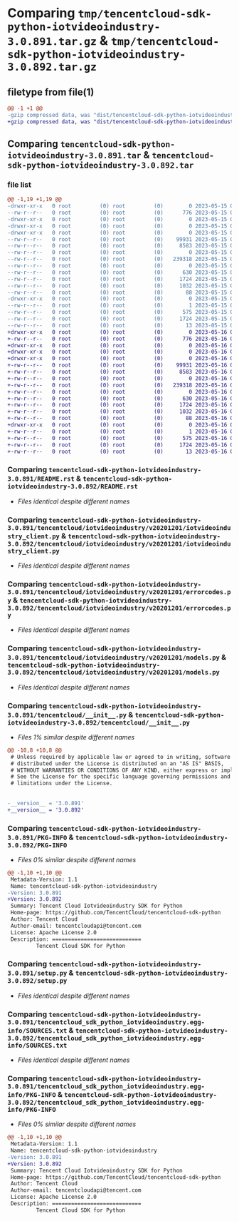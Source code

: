 # Comparing `tmp/tencentcloud-sdk-python-iotvideoindustry-3.0.891.tar.gz` & `tmp/tencentcloud-sdk-python-iotvideoindustry-3.0.892.tar.gz`

## filetype from file(1)

```diff
@@ -1 +1 @@
-gzip compressed data, was "dist/tencentcloud-sdk-python-iotvideoindustry-3.0.891.tar", last modified: Mon May 15 03:43:42 2023, max compression
+gzip compressed data, was "dist/tencentcloud-sdk-python-iotvideoindustry-3.0.892.tar", last modified: Tue May 16 00:39:27 2023, max compression
```

## Comparing `tencentcloud-sdk-python-iotvideoindustry-3.0.891.tar` & `tencentcloud-sdk-python-iotvideoindustry-3.0.892.tar`

### file list

```diff
@@ -1,19 +1,19 @@
-drwxr-xr-x   0 root         (0) root         (0)        0 2023-05-15 03:43:42.000000 tencentcloud-sdk-python-iotvideoindustry-3.0.891/
--rw-r--r--   0 root         (0) root         (0)      776 2023-05-15 03:43:41.000000 tencentcloud-sdk-python-iotvideoindustry-3.0.891/README.rst
-drwxr-xr-x   0 root         (0) root         (0)        0 2023-05-15 03:43:42.000000 tencentcloud-sdk-python-iotvideoindustry-3.0.891/tencentcloud/
-drwxr-xr-x   0 root         (0) root         (0)        0 2023-05-15 03:43:42.000000 tencentcloud-sdk-python-iotvideoindustry-3.0.891/tencentcloud/iotvideoindustry/
-drwxr-xr-x   0 root         (0) root         (0)        0 2023-05-15 03:43:42.000000 tencentcloud-sdk-python-iotvideoindustry-3.0.891/tencentcloud/iotvideoindustry/v20201201/
--rw-r--r--   0 root         (0) root         (0)    99931 2023-05-15 03:43:41.000000 tencentcloud-sdk-python-iotvideoindustry-3.0.891/tencentcloud/iotvideoindustry/v20201201/iotvideoindustry_client.py
--rw-r--r--   0 root         (0) root         (0)     8583 2023-05-15 03:43:41.000000 tencentcloud-sdk-python-iotvideoindustry-3.0.891/tencentcloud/iotvideoindustry/v20201201/errorcodes.py
--rw-r--r--   0 root         (0) root         (0)        0 2023-05-15 03:43:41.000000 tencentcloud-sdk-python-iotvideoindustry-3.0.891/tencentcloud/iotvideoindustry/v20201201/__init__.py
--rw-r--r--   0 root         (0) root         (0)   239318 2023-05-15 03:43:41.000000 tencentcloud-sdk-python-iotvideoindustry-3.0.891/tencentcloud/iotvideoindustry/v20201201/models.py
--rw-r--r--   0 root         (0) root         (0)        0 2023-05-15 03:43:41.000000 tencentcloud-sdk-python-iotvideoindustry-3.0.891/tencentcloud/iotvideoindustry/__init__.py
--rw-r--r--   0 root         (0) root         (0)      630 2023-05-15 03:43:41.000000 tencentcloud-sdk-python-iotvideoindustry-3.0.891/tencentcloud/__init__.py
--rw-r--r--   0 root         (0) root         (0)     1724 2023-05-15 03:43:42.000000 tencentcloud-sdk-python-iotvideoindustry-3.0.891/PKG-INFO
--rw-r--r--   0 root         (0) root         (0)     1032 2023-05-15 03:43:41.000000 tencentcloud-sdk-python-iotvideoindustry-3.0.891/setup.py
--rw-r--r--   0 root         (0) root         (0)       88 2023-05-15 03:43:42.000000 tencentcloud-sdk-python-iotvideoindustry-3.0.891/setup.cfg
-drwxr-xr-x   0 root         (0) root         (0)        0 2023-05-15 03:43:42.000000 tencentcloud-sdk-python-iotvideoindustry-3.0.891/tencentcloud_sdk_python_iotvideoindustry.egg-info/
--rw-r--r--   0 root         (0) root         (0)        1 2023-05-15 03:43:42.000000 tencentcloud-sdk-python-iotvideoindustry-3.0.891/tencentcloud_sdk_python_iotvideoindustry.egg-info/dependency_links.txt
--rw-r--r--   0 root         (0) root         (0)      575 2023-05-15 03:43:42.000000 tencentcloud-sdk-python-iotvideoindustry-3.0.891/tencentcloud_sdk_python_iotvideoindustry.egg-info/SOURCES.txt
--rw-r--r--   0 root         (0) root         (0)     1724 2023-05-15 03:43:42.000000 tencentcloud-sdk-python-iotvideoindustry-3.0.891/tencentcloud_sdk_python_iotvideoindustry.egg-info/PKG-INFO
--rw-r--r--   0 root         (0) root         (0)       13 2023-05-15 03:43:42.000000 tencentcloud-sdk-python-iotvideoindustry-3.0.891/tencentcloud_sdk_python_iotvideoindustry.egg-info/top_level.txt
+drwxr-xr-x   0 root         (0) root         (0)        0 2023-05-16 00:39:27.000000 tencentcloud-sdk-python-iotvideoindustry-3.0.892/
+-rw-r--r--   0 root         (0) root         (0)      776 2023-05-16 00:39:27.000000 tencentcloud-sdk-python-iotvideoindustry-3.0.892/README.rst
+drwxr-xr-x   0 root         (0) root         (0)        0 2023-05-16 00:39:27.000000 tencentcloud-sdk-python-iotvideoindustry-3.0.892/tencentcloud/
+drwxr-xr-x   0 root         (0) root         (0)        0 2023-05-16 00:39:27.000000 tencentcloud-sdk-python-iotvideoindustry-3.0.892/tencentcloud/iotvideoindustry/
+drwxr-xr-x   0 root         (0) root         (0)        0 2023-05-16 00:39:27.000000 tencentcloud-sdk-python-iotvideoindustry-3.0.892/tencentcloud/iotvideoindustry/v20201201/
+-rw-r--r--   0 root         (0) root         (0)    99931 2023-05-16 00:39:27.000000 tencentcloud-sdk-python-iotvideoindustry-3.0.892/tencentcloud/iotvideoindustry/v20201201/iotvideoindustry_client.py
+-rw-r--r--   0 root         (0) root         (0)     8583 2023-05-16 00:39:27.000000 tencentcloud-sdk-python-iotvideoindustry-3.0.892/tencentcloud/iotvideoindustry/v20201201/errorcodes.py
+-rw-r--r--   0 root         (0) root         (0)        0 2023-05-16 00:39:27.000000 tencentcloud-sdk-python-iotvideoindustry-3.0.892/tencentcloud/iotvideoindustry/v20201201/__init__.py
+-rw-r--r--   0 root         (0) root         (0)   239318 2023-05-16 00:39:27.000000 tencentcloud-sdk-python-iotvideoindustry-3.0.892/tencentcloud/iotvideoindustry/v20201201/models.py
+-rw-r--r--   0 root         (0) root         (0)        0 2023-05-16 00:39:27.000000 tencentcloud-sdk-python-iotvideoindustry-3.0.892/tencentcloud/iotvideoindustry/__init__.py
+-rw-r--r--   0 root         (0) root         (0)      630 2023-05-16 00:39:27.000000 tencentcloud-sdk-python-iotvideoindustry-3.0.892/tencentcloud/__init__.py
+-rw-r--r--   0 root         (0) root         (0)     1724 2023-05-16 00:39:27.000000 tencentcloud-sdk-python-iotvideoindustry-3.0.892/PKG-INFO
+-rw-r--r--   0 root         (0) root         (0)     1032 2023-05-16 00:39:27.000000 tencentcloud-sdk-python-iotvideoindustry-3.0.892/setup.py
+-rw-r--r--   0 root         (0) root         (0)       88 2023-05-16 00:39:27.000000 tencentcloud-sdk-python-iotvideoindustry-3.0.892/setup.cfg
+drwxr-xr-x   0 root         (0) root         (0)        0 2023-05-16 00:39:27.000000 tencentcloud-sdk-python-iotvideoindustry-3.0.892/tencentcloud_sdk_python_iotvideoindustry.egg-info/
+-rw-r--r--   0 root         (0) root         (0)        1 2023-05-16 00:39:27.000000 tencentcloud-sdk-python-iotvideoindustry-3.0.892/tencentcloud_sdk_python_iotvideoindustry.egg-info/dependency_links.txt
+-rw-r--r--   0 root         (0) root         (0)      575 2023-05-16 00:39:27.000000 tencentcloud-sdk-python-iotvideoindustry-3.0.892/tencentcloud_sdk_python_iotvideoindustry.egg-info/SOURCES.txt
+-rw-r--r--   0 root         (0) root         (0)     1724 2023-05-16 00:39:27.000000 tencentcloud-sdk-python-iotvideoindustry-3.0.892/tencentcloud_sdk_python_iotvideoindustry.egg-info/PKG-INFO
+-rw-r--r--   0 root         (0) root         (0)       13 2023-05-16 00:39:27.000000 tencentcloud-sdk-python-iotvideoindustry-3.0.892/tencentcloud_sdk_python_iotvideoindustry.egg-info/top_level.txt
```

### Comparing `tencentcloud-sdk-python-iotvideoindustry-3.0.891/README.rst` & `tencentcloud-sdk-python-iotvideoindustry-3.0.892/README.rst`

 * *Files identical despite different names*

### Comparing `tencentcloud-sdk-python-iotvideoindustry-3.0.891/tencentcloud/iotvideoindustry/v20201201/iotvideoindustry_client.py` & `tencentcloud-sdk-python-iotvideoindustry-3.0.892/tencentcloud/iotvideoindustry/v20201201/iotvideoindustry_client.py`

 * *Files identical despite different names*

### Comparing `tencentcloud-sdk-python-iotvideoindustry-3.0.891/tencentcloud/iotvideoindustry/v20201201/errorcodes.py` & `tencentcloud-sdk-python-iotvideoindustry-3.0.892/tencentcloud/iotvideoindustry/v20201201/errorcodes.py`

 * *Files identical despite different names*

### Comparing `tencentcloud-sdk-python-iotvideoindustry-3.0.891/tencentcloud/iotvideoindustry/v20201201/models.py` & `tencentcloud-sdk-python-iotvideoindustry-3.0.892/tencentcloud/iotvideoindustry/v20201201/models.py`

 * *Files identical despite different names*

### Comparing `tencentcloud-sdk-python-iotvideoindustry-3.0.891/tencentcloud/__init__.py` & `tencentcloud-sdk-python-iotvideoindustry-3.0.892/tencentcloud/__init__.py`

 * *Files 1% similar despite different names*

```diff
@@ -10,8 +10,8 @@
 # Unless required by applicable law or agreed to in writing, software
 # distributed under the License is distributed on an "AS IS" BASIS,
 # WITHOUT WARRANTIES OR CONDITIONS OF ANY KIND, either express or implied.
 # See the License for the specific language governing permissions and
 # limitations under the License.
 
 
-__version__ = '3.0.891'
+__version__ = '3.0.892'
```

### Comparing `tencentcloud-sdk-python-iotvideoindustry-3.0.891/PKG-INFO` & `tencentcloud-sdk-python-iotvideoindustry-3.0.892/PKG-INFO`

 * *Files 0% similar despite different names*

```diff
@@ -1,10 +1,10 @@
 Metadata-Version: 1.1
 Name: tencentcloud-sdk-python-iotvideoindustry
-Version: 3.0.891
+Version: 3.0.892
 Summary: Tencent Cloud Iotvideoindustry SDK for Python
 Home-page: https://github.com/TencentCloud/tencentcloud-sdk-python
 Author: Tencent Cloud
 Author-email: tencentcloudapi@tencent.com
 License: Apache License 2.0
 Description: ============================
         Tencent Cloud SDK for Python
```

### Comparing `tencentcloud-sdk-python-iotvideoindustry-3.0.891/setup.py` & `tencentcloud-sdk-python-iotvideoindustry-3.0.892/setup.py`

 * *Files identical despite different names*

### Comparing `tencentcloud-sdk-python-iotvideoindustry-3.0.891/tencentcloud_sdk_python_iotvideoindustry.egg-info/SOURCES.txt` & `tencentcloud-sdk-python-iotvideoindustry-3.0.892/tencentcloud_sdk_python_iotvideoindustry.egg-info/SOURCES.txt`

 * *Files identical despite different names*

### Comparing `tencentcloud-sdk-python-iotvideoindustry-3.0.891/tencentcloud_sdk_python_iotvideoindustry.egg-info/PKG-INFO` & `tencentcloud-sdk-python-iotvideoindustry-3.0.892/tencentcloud_sdk_python_iotvideoindustry.egg-info/PKG-INFO`

 * *Files 0% similar despite different names*

```diff
@@ -1,10 +1,10 @@
 Metadata-Version: 1.1
 Name: tencentcloud-sdk-python-iotvideoindustry
-Version: 3.0.891
+Version: 3.0.892
 Summary: Tencent Cloud Iotvideoindustry SDK for Python
 Home-page: https://github.com/TencentCloud/tencentcloud-sdk-python
 Author: Tencent Cloud
 Author-email: tencentcloudapi@tencent.com
 License: Apache License 2.0
 Description: ============================
         Tencent Cloud SDK for Python
```

